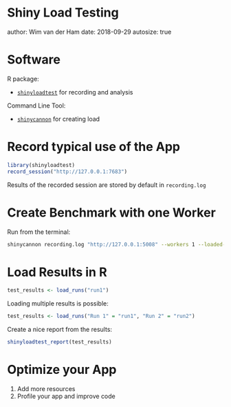 

Shiny Load Testing
========================================================
author: Wim van der Ham
date: 2018-09-29
autosize: true

Software
========================================================

R package:

- [`shinyloadtest`](https://github.com/rstudio/shinyloadtest) for recording and analysis

Command Line Tool:

- [`shinycannon`](https://github.com/rstudio/shinycannon) for creating load

Record typical use of the App
========================================================


```r
library(shinyloadtest)
record_session("http://127.0.0.1:7683")
```

Results of the recorded session are stored by default in `recording.log`

Create Benchmark with one Worker
========================================================

Run from the terminal:


```bash
shinycannon recording.log "http://127.0.0.1:5008" --workers 1 --loaded-duration-minutes 4 --output-dir run1
```

Load Results in R
========================================================


```r
test_results <- load_runs("run1")
```

Loading multiple results is possible:


```r
test_results <- load_runs("Run 1" = "run1", "Run 2" = "run2")
```

Create a nice report from the results:


```r
shinyloadtest_report(test_results)
```

Optimize your App
========================================================

1. Add more resources
1. Profile your app and improve code
